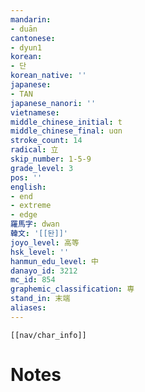 ```yaml
---
mandarin:
- duān
cantonese:
- dyun1
korean:
- 단
korean_native: ''
japanese:
- TAN
japanese_nanori: ''
vietnamese:
middle_chinese_initial: t
middle_chinese_final: uɑn
stroke_count: 14
radical: 立
skip_number: 1-5-9
grade_level: 3
pos: ''
english:
- end
- extreme
- edge
羅馬字: dwan
韓文: '[[돤]]'
joyo_level: 高等
hsk_level: ''
hanmun_edu_level: 中
danayo_id: 3212
mc_id: 854
graphemic_classification: 専
stand_in: 末端
aliases:
---
```

```meta-bind-embed
[[nav/char_info]]
```

# Notes
